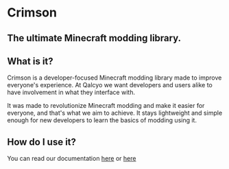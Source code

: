 # Crimson
## The ultimate Minecraft modding library.

## What is it?
Crimson is a developer-focused Minecraft modding library made to improve everyone's experience. At Qalcyo we want developers and users alike to have involvement in what they interface with.

It was made to revolutionize Minecraft modding and make it easier for everyone, and that's what we aim to achieve. It stays lightweight and simple enough for new developers to learn the basics of modding using it.

## How do I use it?
You can read our documentation [here](https://docs.qalcyo.xyz/requisite/) or [here](./docs/README.md)